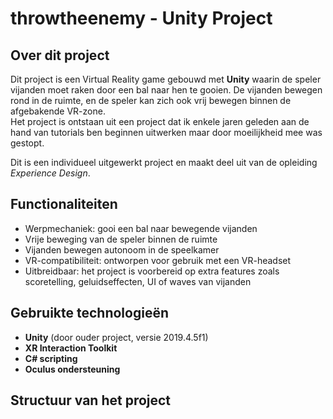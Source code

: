 # throwtheenemy - Unity Project

## Over dit project

Dit project is een Virtual Reality game gebouwd met **Unity** waarin de speler vijanden moet raken door een bal naar hen te gooien. De vijanden bewegen rond in de ruimte, en de speler kan zich ook vrij bewegen binnen de afgebakende VR-zone.  
Het project is ontstaan uit een project dat ik enkele jaren geleden aan de hand van tutorials ben beginnen uitwerken maar door moeilijkheid mee was gestopt.

Dit is een individueel uitgewerkt project en maakt deel uit van de opleiding *Experience Design*.

## Functionaliteiten

- Werpmechaniek: gooi een bal naar bewegende vijanden
- Vrije beweging van de speler binnen de ruimte
- Vijanden bewegen autonoom in de speelkamer
- VR-compatibiliteit: ontworpen voor gebruik met een VR-headset
- Uitbreidbaar: het project is voorbereid op extra features zoals scoretelling, geluidseffecten, UI of waves van vijanden

## Gebruikte technologieën

- **Unity** (door ouder project, versie 2019.4.5f1)
- **XR Interaction Toolkit**
- **C# scripting**
- **Oculus ondersteuning** 

## Structuur van het project

